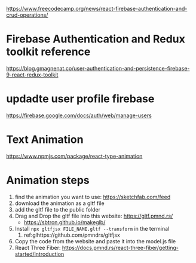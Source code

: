 <!-- FIREBASE -->

https://www.freecodecamp.org/news/react-firebase-authentication-and-crud-operations/

# Firebase Authentication and Redux toolkit reference

https://blog.gmagnenat.co/user-authentication-and-persistence-firebase-9-react-redux-toolkit

# updadte user profile firebase

https://firebase.google.com/docs/auth/web/manage-users

# Text Animation

https://www.npmjs.com/package/react-type-animation

# Animation steps

1. find the animation you want to use: https://sketchfab.com/feed
2. download the animation as a gltf file
3. add the gltf file to the public folder
4. Drag and Drop the gltf file into this website: https://gltf.pmnd.rs/
   - https://sbtron.github.io/makeglb/
   <!--  It is not working webistr above try it. https://sandbox.babylonjs.com/ -->
5. Install `npx gltfjsx FILE_NAME.gltf --transform` in the terminal
   1. ref:glhttps://github.com/pmndrs/gltfjsx
6. Copy the code from the website and paste it into the model.js file
7. React Three Fiber: https://docs.pmnd.rs/react-three-fiber/getting-started/introduction
